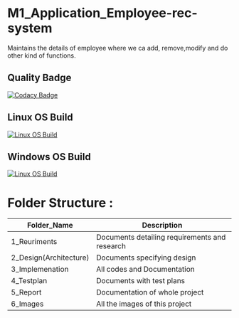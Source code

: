 # M1_Application_Employee-rec-system
Maintains the details of employee where we ca add, remove,modify and do other kind of functions.

## Quality Badge
[![Codacy Badge](https://app.codacy.com/project/badge/Grade/da1e0e40d3154aa6b1874f619149f062)](https://www.codacy.com/gh/prasantsoy/M1_Application_Employee-rec-system/dashboard?utm_source=github.com&amp;utm_medium=referral&amp;utm_content=prasantsoy/M1_Application_Employee-rec-system&amp;utm_campaign=Badge_Grade)

## Linux OS Build
[![Linux OS Build](https://github.com/prasantsoy/M1_Application_Employee-rec-system/actions/workflows/c-cpp.yml/badge.svg)](https://github.com/prasantsoy/M1_Application_Employee-rec-system/actions/workflows/c-cpp.yml)

## Windows OS Build
[![Linux OS Build](https://github.com/prasantsoy/M1_Application_Employee-rec-system/actions/workflows/wind-c-cpp.yml/badge.svg)](https://github.com/prasantsoy/M1_Application_Employee-rec-system/actions/workflows/wind-c-cpp.yml)

# Folder Structure :

Folder_Name      |  Description
-----------------|--------------
1_Reuriments     |  Documents detailing requirements and research
2_Design(Architecture)         |  Documents specifying design
3_Implemenation  |  All codes and Documentation
4_Testplan       |  Documents with test plans
5_Report         |  Documentation of whole project
6_Images         |  All the images of this project
